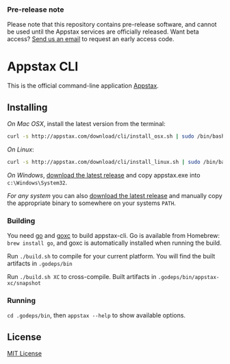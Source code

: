 

### Pre-release note

Please note that this repository contains pre-release software, and cannot be used until the Appstax services are officially released. Want beta access? [Send us an email](ea@appstax.com) to request an early access code.


Appstax CLI 
===========

This is the official command-line application [Appstax](http://appstax.com).


Installing
----------

*On Mac OSX*, install the latest version from the terminal:

```bash
curl -s http://appstax.com/download/cli/install_osx.sh | sudo /bin/bash
```

*On Linux*:

```bash
curl -s http://appstax.com/download/cli/install_linux.sh | sudo /bin/bash
```

*On Windows*, [download the latest release](https://github.com/appstax/appstax-cli/releases/latest) and copy appstax.exe into `c:\Windows\System32`.

*For any system* you can also [download the latest release](https://github.com/appstax/appstax-cli/releases/latest) and manually copy the appropriate binary to somewhere on your systems `PATH`.


### Building 

You need [go](http://golang.org/) and [goxc](http://github.com/laher/goxc) to build appstax-cli. Go is available from Homebrew: `brew install go`, and goxc is automatically installed when running the build.

Run `./build.sh` to compile for your current platform. You will find the built artifacts in `.godeps/bin`

Run `./build.sh XC` to cross-compile. Built artifacts in `.godeps/bin/appstax-xc/snapshot`

### Running

`cd .godeps/bin`, then `appstax --help` to show available options.


License
-------

[MIT License](LICENSE)


